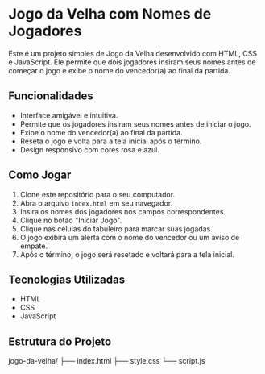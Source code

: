 # Jogo da Velha com Nomes de Jogadores

Este é um projeto simples de Jogo da Velha desenvolvido com HTML, CSS e JavaScript. Ele permite que dois jogadores insiram seus nomes antes de começar o jogo e exibe o nome do vencedor(a) ao final da partida.

## Funcionalidades

* Interface amigável e intuitiva.
* Permite que os jogadores insiram seus nomes antes de iniciar o jogo.
* Exibe o nome do vencedor(a) ao final da partida.
* Reseta o jogo e volta para a tela inicial após o término.
* Design responsivo com cores rosa e azul.

## Como Jogar

1.  Clone este repositório para o seu computador.
2.  Abra o arquivo `index.html` em seu navegador.
3.  Insira os nomes dos jogadores nos campos correspondentes.
4.  Clique no botão "Iniciar Jogo".
5.  Clique nas células do tabuleiro para marcar suas jogadas.
6.  O jogo exibirá um alerta com o nome do vencedor ou um aviso de empate.
7.  Após o término, o jogo será resetado e voltará para a tela inicial.

## Tecnologias Utilizadas

* HTML
* CSS
* JavaScript

## Estrutura do Projeto
jogo-da-velha/
├── index.html
├── style.css
└── script.js



